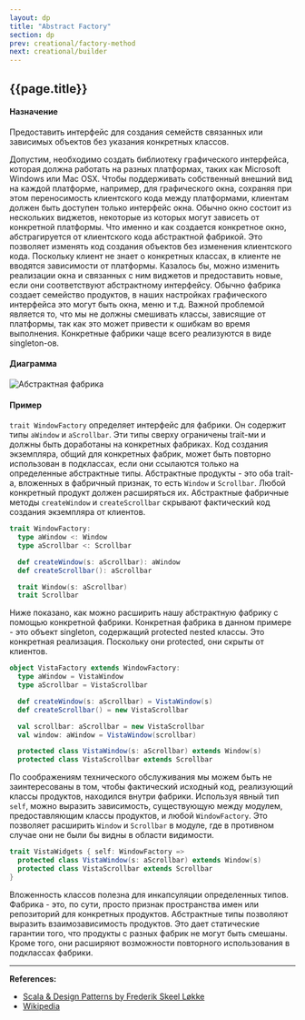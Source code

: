 ```yaml
---
layout: dp
title: "Abstract Factory"
section: dp
prev: creational/factory-method
next: creational/builder
---
```


## {{page.title}}

#### Назначение

Предоставить интерфейс для создания семейств связанных или зависимых объектов без указания конкретных классов.

Допустим, необходимо создать библиотеку графического интерфейса, 
которая должна работать на разных платформах, таких как Microsoft Windows или Mac OSX. 
Чтобы поддерживать собственный внешний вид на каждой платформе, например, для графического окна, 
сохраняя при этом переносимость клиентского кода между платформами, 
клиентам должен быть доступен только интерфейс окна. 
Обычно окно состоит из нескольких виджетов, некоторые из которых могут зависеть от конкретной платформы. 
Что именно и как создается конкретное окно, абстрагируется от клиентского кода абстрактной фабрикой. 
Это позволяет изменять код создания объектов без изменения клиентского кода. 
Поскольку клиент не знает о конкретных классах, в клиенте не вводятся зависимости от платформы. 
Казалось бы, можно изменить реализации окна и связанных с ним виджетов 
и предоставить новые, если они соответствуют абстрактному интерфейсу. 
Обычно фабрика создает семейство продуктов, 
в наших настройках графического интерфейса это могут быть окна, меню и т.д. 
Важной проблемой является то, что мы не должны смешивать классы, зависящие от платформы, 
так как это может привести к ошибкам во время выполнения. 
Конкретные фабрики чаще всего реализуются в виде singleton-ов.

#### Диаграмма

![Абстрактная фабрика](https://upload.wikimedia.org/wikipedia/commons/9/9d/Abstract_factory_UML.svg)

#### Пример

`trait WindowFactory` определяет интерфейс для фабрики. Он содержит типы `aWindow` и `aScrollbar`. 
Эти типы сверху ограничены trait-ми и должны быть доработаны на конкретных фабриках. 
Код создания экземпляра, общий для конкретных фабрик, может быть повторно использован в подклассах, 
если они ссылаются только на определенные абстрактные типы. 
Абстрактные продукты - это оба trait-а, вложенных в фабричный признак, то есть `Window` и `Scrollbar`. 
Любой конкретный продукт должен расширяться их. 
Абстрактные фабричные методы `createWindow` и `createScrollbar` 
скрывают фактический код создания экземпляра от клиентов.

```scala mdoc
trait WindowFactory:
  type aWindow <: Window
  type aScrollbar <: Scrollbar

  def createWindow(s: aScrollbar): aWindow
  def createScrollbar(): aScrollbar

  trait Window(s: aScrollbar)
  trait Scrollbar
```

Ниже показано, как можно расширить нашу абстрактную фабрику с помощью конкретной фабрики. 
Конкретная фабрика в данном примере - это объект singleton, содержащий protected nested классы. 
Это конкретная реализация. Поскольку они protected, они скрыты от клиентов.

```scala mdoc
object VistaFactory extends WindowFactory:
  type aWindow = VistaWindow
  type aScrollbar = VistaScrollbar

  def createWindow(s: aScrollbar) = VistaWindow(s)
  def createScrollbar() = new VistaScrollbar

  val scrollbar: aScrollbar = new VistaScrollbar
  val window: aWindow = VistaWindow(scrollbar)

  protected class VistaWindow(s: aScrollbar) extends Window(s)
  protected class VistaScrollbar extends Scrollbar
```

По соображениям технического обслуживания мы можем быть не заинтересованы в том, 
чтобы фактический исходный код, реализующий классы продуктов, находился внутри фабрики. 
Используя явный тип `self`, можно выразить зависимость, существующую между модулем, 
предоставляющим классы продуктов, и любой `WindowFactory`. 
Это позволяет расширить `Window` и `Scrollbar` в модуле, 
где в противном случае они не были бы видны в области видимости.

```scala mdoc
trait VistaWidgets { self: WindowFactory =>
  protected class VistaWindow(s: aScrollbar) extends Window(s)
  protected class VistaScrollbar extends Scrollbar
}
```

Вложенность классов полезна для инкапсуляции определенных типов. 
Фабрика - это, по сути, просто признак пространства имен или репозиторий для конкретных продуктов. 
Абстрактные типы позволяют выразить взаимозависимость продуктов. 
Это дает статические гарантии того, что продукты с разных фабрик не могут быть смешаны. 
Кроме того, они расширяют возможности повторного использования в подклассах фабрики.


---

**References:**
- [Scala & Design Patterns by Frederik Skeel Løkke](https://www.scala-lang.org/old/sites/default/files/FrederikThesis.pdf)
- [Wikipedia](https://ru.wikipedia.org/wiki/%D0%90%D0%B1%D1%81%D1%82%D1%80%D0%B0%D0%BA%D1%82%D0%BD%D0%B0%D1%8F_%D1%84%D0%B0%D0%B1%D1%80%D0%B8%D0%BA%D0%B0_(%D1%88%D0%B0%D0%B1%D0%BB%D0%BE%D0%BD_%D0%BF%D1%80%D0%BE%D0%B5%D0%BA%D1%82%D0%B8%D1%80%D0%BE%D0%B2%D0%B0%D0%BD%D0%B8%D1%8F))
